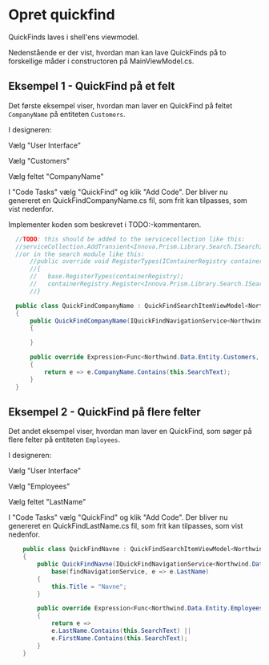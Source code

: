 # Opret quickfind

QuickFinds laves i shell'ens viewmodel. 

Nedenstående er der vist, hvordan man kan lave QuickFinds på to forskellige måder i constructoren på MainViewModel.cs.

## Eksempel 1 - QuickFind på et felt
Det første eksempel viser, hvordan man laver en QuickFind på feltet `CompanyName` på entiteten `Customers`. 

I designeren:

Vælg "User Interface"

Vælg "Customers"

Vælg feltet "CompanyName"

I "Code Tasks" vælg "QuickFind" og klik "Add Code". Der bliver nu genereret en QuickFindCompanyName.cs fil, som frit kan tilpasses, som vist nedenfor.

Implementer koden som beskrevet i TODO:-kommentaren.
```csharp
  //TODO: this should be added to the servicecollection like this:
  //serviceCollection.AddTransient<Innova.Prism.Library.Search.ISearchItemViewModel, QuickFindCompanyName>();
  //or in the search module like this:
      //public override void RegisterTypes(IContainerRegistry containerRegistry)
      //{
      //   base.RegisterTypes(containerRegistry);
      //   containerRegistry.Register<Innova.Prism.Library.Search.ISearchItemViewModel, QuickFindCompanyName>("QuickFindCompanyName");
      //}

  public class QuickFindCompanyName : QuickFindSearchItemViewModel<Northwind.Data.Entity.Customers>, ISearchItemViewModel
  {
      public QuickFindCompanyName(IQuickFindNavigationService<Northwind.Data.Entity.Customers> findNavigationService) : base(findNavigationService, e => e.CompanyName)
      {

      }

      public override Expression<Func<Northwind.Data.Entity.Customers, bool>> GetSearchExpression()
      {
          return e => e.CompanyName.Contains(this.SearchText);
      }
  }
```

## Eksempel 2 - QuickFind på flere felter
Det andet eksempel viser, hvordan man laver en QuickFind, som søger på flere felter på entiteten `Employees`.

I designeren:

Vælg "User Interface"

Vælg "Employees"

Vælg feltet "LastName"

I "Code Tasks" vælg "QuickFind" og klik "Add Code". Der bliver nu genereret en QuickFindLastName.cs fil, som frit kan tilpasses, som vist nedenfor.

```csharp
    public class QuickFindNavne : QuickFindSearchItemViewModel<Northwind.Data.Entity.Employees>, ISearchItemViewModel
    {
        public QuickFindNavne(IQuickFindNavigationService<Northwind.Data.Entity.Employees> findNavigationService) : 
            base(findNavigationService, e => e.LastName)
        {
            this.Title = "Navne";
        }

        public override Expression<Func<Northwind.Data.Entity.Employees, bool>> GetSearchExpression()
        {
            return e =>
            e.LastName.Contains(this.SearchText) ||
            e.FirstName.Contains(this.SearchText);
        }
    }
```
